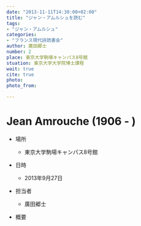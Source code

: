 ```yaml
---
date: "2013-11-11T14:30:00+02:00"
title: "ジャン・アムルシュを読む"
tags:
- "ジャン・アムルシュ"
categories:
- "フランス現代詩読書会"
author: 廣田郷士
number: 2
place: 東京大学駒場キャンパス8号館
stuation: 東京大学大学院博士課程
wait: true
cite: true
photo:
photo_from:

---
```


# Jean Amrouche (1906 - )


<!--more-->

* 場所

	- 東京大学駒場キャンパス8号館

* 日時

	- 2013年9月27日

* 担当者

	- 廣田郷士

* 概要

